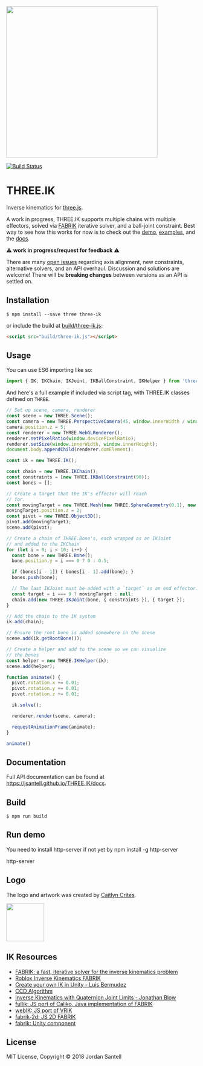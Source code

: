 <img src="https://jsantell.github.io/THREE.IK/assets/three-ik-graphic-with-text.png" width="400" />

[![Build Status](http://img.shields.io/npm/v/three-ik.svg?style=flat-square)](https://www.npmjs.org/package/three-ik)

# THREE.IK

Inverse kinematics for [three.js].

A work in progress, THREE.IK supports multiple chains with multiple effectors, solved via [FABRIK] iterative solver, and a ball-joint constraint. Best way to see how this works for now is to check out the [demo], [examples], and the [docs].

:warning: **work in progress/request for feedback** :warning:

There are many [open issues] regarding axis alignment, new constraints, alternative solvers, and an API overhaul. Discussion and solutions are welcome! There will be **breaking changes** between versions as an API is settled on.

## Installation

`$ npm install --save three three-ik`

or include the build at [build/three-ik.js](build/three-ik.js):

```html
<script src="build/three-ik.js"></script>
```

## Usage

You can use ES6 importing like so:

```js
import { IK, IKChain, IKJoint, IKBallConstraint, IKHelper } from 'three-ik';
```

And here's a full example if included via script tag, with THREE.IK classes
defined on `THREE`.

```js
// Set up scene, camera, renderer
const scene = new THREE.Scene();
const camera = new THREE.PerspectiveCamera(45, window.innerWidth / window.innerHeight, 0.01, 100);
camera.position.z = 5;
const renderer = new THREE.WebGLRenderer();
renderer.setPixelRatio(window.devicePixelRatio);
renderer.setSize(window.innerWidth, window.innerHeight);
document.body.appendChild(renderer.domElement);

const ik = new THREE.IK();

const chain = new THREE.IKChain();
const constraints = [new THREE.IKBallConstraint(90)];
const bones = [];

// Create a target that the IK's effector will reach
// for.
const movingTarget = new THREE.Mesh(new THREE.SphereGeometry(0.1), new THREE.MeshBasicMaterial({ color: 0xff0000 }));
movingTarget.position.z = 2;
const pivot = new THREE.Object3D();
pivot.add(movingTarget);
scene.add(pivot);

// Create a chain of THREE.Bone's, each wrapped as an IKJoint
// and added to the IKChain
for (let i = 0; i < 10; i++) {
  const bone = new THREE.Bone();
  bone.position.y = i === 0 ? 0 : 0.5;

  if (bones[i - 1]) { bones[i - 1].add(bone); }
  bones.push(bone);

  // The last IKJoint must be added with a `target` as an end effector.
  const target = i === 9 ? movingTarget : null;
  chain.add(new THREE.IKJoint(bone, { constraints }), { target });
}

// Add the chain to the IK system
ik.add(chain);

// Ensure the root bone is added somewhere in the scene
scene.add(ik.getRootBone());

// Create a helper and add to the scene so we can visualize
// the bones
const helper = new THREE.IKHelper(ik);
scene.add(helper);

function animate() {
  pivot.rotation.x += 0.01;
  pivot.rotation.y += 0.01;
  pivot.rotation.z += 0.01;

  ik.solve();

  renderer.render(scene, camera);

  requestAnimationFrame(animate);
}

animate()
```

## Documentation

Full API documentation can be found at https://jsantell.github.io/THREE.IK/docs.

## Build

`$ npm run build`

## Run demo

You need to install http-server if not yet by npm install -g http-server

http-server

## Logo

The logo and artwork was created by [Caitlyn Crites](http://www.caitlyncrites.com).

<img src="https://jsantell.github.io/THREE.IK/assets/three-ik-graphic.png" width="100" />

## IK Resources

* [FABRIK: a fast, iterative solver for the inverse kinematics problem](http://www.andreasaristidou.com/FABRIK.html)
* [Roblox Inverse Kinematics FABRIK](http://wiki.roblox.com/index.php?title=Inverse_kinematics#FABRIK)
* [Create your own IK in Unity - Luis Bermudez](https://medium.com/unity3danimation/create-your-own-ik-in-unity3d-989debd86770)
* [CCD Algorithm](https://sites.google.com/site/auraliusproject/ccd-algorithm)
* [Inverse Kinematics with Quaternion Joint Limits - Jonathan Blow](http://number-none.com/product/IK%20with%20Quaternion%20Joint%20Limits/index.html)
* [fullik: JS port of Caliko, Java implementation of FABRIK](https://github.com/lo-th/fullik)
* [webIK: JS port of VRIK](https://github.com/etiennepinchon/webIK)
* [fabrik-2d: JS 2D FABRIK](https://github.com/RGBboy/fabrik-2d)
* [fabrik: Unity component](https://github.com/Tannz0rz/FABRIK)

## License

MIT License, Copyright © 2018 Jordan Santell

[three.js]: https://threejs.org
[FABRIK]: http://www.andreasaristidou.com/FABRIK.html
[open issues]: https://github.com/jsantell/THREE.IK/issues
[demo]: https://jsantell.github.io/THREE.IK
[examples]: https://jsantell.github.io/THREE.IK/examples
[docs]: https://jsantell.github.io/THREE.IK/docs
